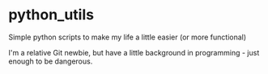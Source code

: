 # python_utils
Simple python scripts to make my life a little easier (or more functional)

I'm a relative Git newbie, but have a little background in programming - just enough to be dangerous.
